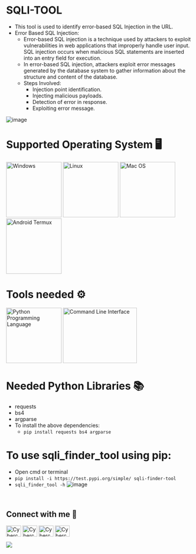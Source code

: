 # SQLI-TOOL
  - This tool is used to identify error-based SQL Injection in the URL.
  - Error Based SQL Injection:
      - Error-based SQL injection is a technique used by attackers to exploit vulnerabilities in web applications that improperly handle user input. SQL injection occurs when malicious SQL statements are inserted into an entry field for execution.
      - In error-based SQL injection, attackers exploit error messages generated by the database system to gather information about the structure and content of the database.
      - Steps Involved:
          - Injection point identification.
          - Injecting malicious payloads.
          - Detection of error in response.
          - Exploiting error message.


![image](https://github.com/prasad-1808/sqli_tool/assets/86564180/a5b33b18-daee-41c0-83ba-055b30e19443)

# Supported Operating System 🖥️
  <img src="https://knowtive.com/wp-content/uploads/2018/04/windows_10.0.0.jpg" width="150px" height="150px" alt="Windows">   <img src="https://logosmarcas.net/wp-content/uploads/2020/09/Linux-Logo.png" width="150px" height="150px" alt="Linux">   <img src="https://www.kindpng.com/picc/m/172-1724310_mac-os-logo-png-transparent-png.png" width="150px" height="150px" alt="Mac OS">   <img src="https://logodix.com/logo/82913.jpg" width="150px" height="150px" alt="Android Termux">
  
# Tools needed ⚙️
  <img src="https://1.bp.blogspot.com/-X5OBU37Ims4/XQexxebsV0I/AAAAAAAAD80/PlMIGUQBY3YwRugZNLvdRaI2Pw_g0jIlgCLcBGAs/s1600/Python%2BProgramming%2BLogo.png" width="150px" height="150px" alt="Python Programming Language">   <img src="https://www.gitkraken.com/wp-content/uploads/2022/02/CLI-stands-forHero.png" width="200px" height="150px" alt="Command Line Interface">
 
# Needed Python Libraries 📚
  - requests
  - bs4
  - argparse
  - To install the above dependencies:
      - `pip install requests bs4 argparse`
   
# To use sqli_finder_tool using pip:
  - Open cmd or terminal
  - `pip install -i https://test.pypi.org/simple/ sqli-finder-tool`
  - `sqli_finder_tool -h`
    ![image](https://github.com/prasad-1808/sqli_finder_tool/assets/86564180/b81c568e-7688-4906-b4b2-076a9e8fece0)
    



 <br>
<h2 align="left">Connect with me 📱</h2>
<p align="left">
<a href="https://twitter.com/CyberCheck123" target="blank"><img align="center" src="https://raw.githubusercontent.com/rahuldkjain/github-profile-readme-generator/master/src/images/icons/Social/twitter.svg" alt="Cybercheck Twitter" height="30" width="40" /></a>
<a href="https://www.linkedin.com/in/prasadd08/" target="blank"><img align="center" src="https://raw.githubusercontent.com/rahuldkjain/github-profile-readme-generator/master/src/images/icons/Social/linked-in-alt.svg" alt="Cybercheck Linkedin" height="30" width="40" /></a>
<a href="https://www.instagram.com/cybercheck123/" target="blank"><img align="center" src="https://raw.githubusercontent.com/rahuldkjain/github-profile-readme-generator/master/src/images/icons/Social/instagram.svg" alt="Cybercheck Instagram" height="30" width="40" /></a>
<a href="https://cybercheck123.blogspot.com/" target="blank"><img align="center" src="https://www.logolynx.com/images/logolynx/2c/2c894af7d30a4bd555205cc153382753.png" alt="Cybercheck BlogPage" height="30" width="40" /></a>

  ![](https://komarev.com/ghpvc/?username=prasad-1808)
</p>

